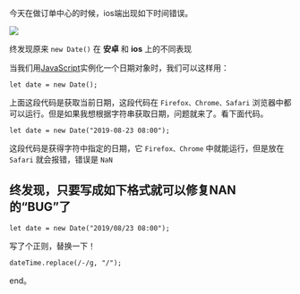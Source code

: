 今天在做订单中心的时候，ios端出现如下时间错误。

![](https://upload-images.jianshu.io/upload_images/5780538-4570e8ded1b2095b.png?imageMogr2/auto-orient/strip%7CimageView2/2/w/1240)

终发现原来 `new Date()` 在 **安卓** 和 **ios** 上的不同表现

当我们用[JavaScript](#)实例化一个日期对象时，我们可以这样用：
```
let date = new Date(); 
```
上面这段代码是获取当前日期，这段代码在 `Firefox、Chrome、Safari` 浏览器中都可以运行。但是如果我想根据字符串获取日期，问题就来了。看下面代码。

```
let date = new Date("2019-08-23 08:00");  
```

这段代码是获得字符中指定的日期，它 `Firefox、Chrome` 中就能运行，但是放在 `Safari` 就会报错，错误是 `NaN`

## 终发现，只要写成如下格式就可以修复NAN的“BUG”了
```
let date = new Date("2019/08/23 08:00");  
```

写了个正则，替换一下！
```
dateTime.replace(/-/g, "/");
```

end。
